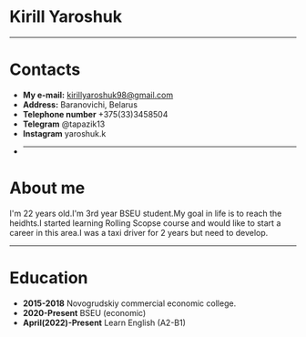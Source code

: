 # Kirill Yaroshuk
***
# Contacts
+ **My e-mail:** kirillyaroshuk98@gmail.com
+ **Address:** Baranovichi, Belarus
+ **Telephone number** +375(33)3458504
+ **Telegram** @tapazik13
+ **Instagram** yaroshuk.k
+ ***
# About me
I'm 22 years old.I'm 3rd year BSEU student.My goal in life is to reach the heidhts.I started learning Rolling Scopse course and would like to start a career in this area.I was a taxi driver for 2 years but need to develop.
***
# Education
+ **2015-2018** Novogrudskiy commercial economic college.
+ **2020-Present** BSEU (economic)
+ **April(2022)-Present** Learn English (A2-B1)
